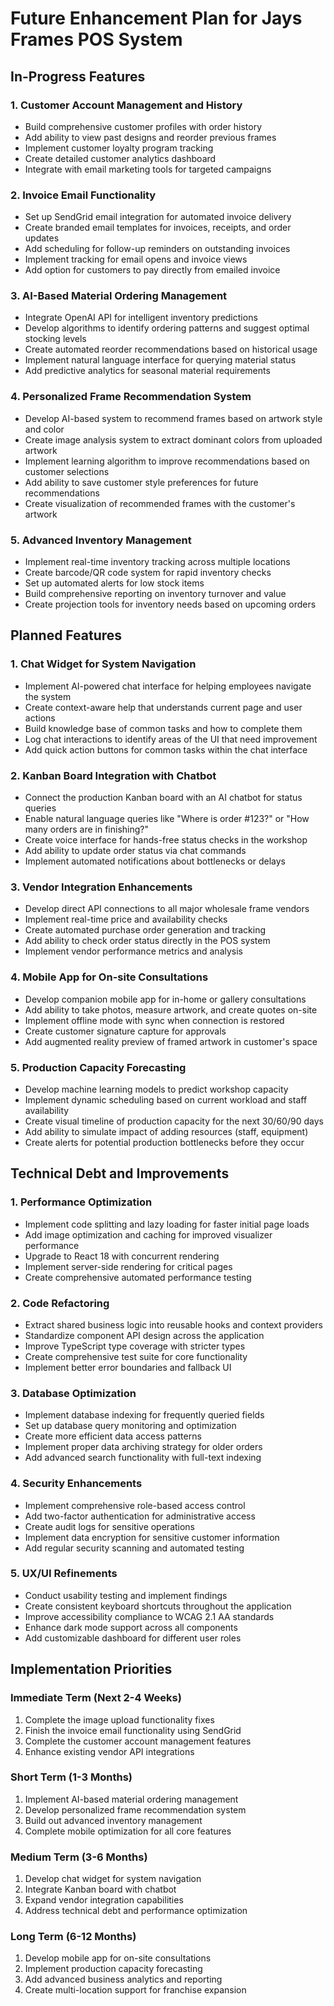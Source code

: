 # Future Enhancement Plan for Jays Frames POS System

## In-Progress Features

### 1. Customer Account Management and History
- Build comprehensive customer profiles with order history
- Add ability to view past designs and reorder previous frames
- Implement customer loyalty program tracking
- Create detailed customer analytics dashboard
- Integrate with email marketing tools for targeted campaigns

### 2. Invoice Email Functionality
- Set up SendGrid email integration for automated invoice delivery
- Create branded email templates for invoices, receipts, and order updates
- Add scheduling for follow-up reminders on outstanding invoices
- Implement tracking for email opens and invoice views
- Add option for customers to pay directly from emailed invoice

### 3. AI-Based Material Ordering Management
- Integrate OpenAI API for intelligent inventory predictions
- Develop algorithms to identify ordering patterns and suggest optimal stocking levels
- Create automated reorder recommendations based on historical usage
- Implement natural language interface for querying material status
- Add predictive analytics for seasonal material requirements

### 4. Personalized Frame Recommendation System
- Develop AI-based system to recommend frames based on artwork style and color
- Create image analysis system to extract dominant colors from uploaded artwork
- Implement learning algorithm to improve recommendations based on customer selections
- Add ability to save customer style preferences for future recommendations
- Create visualization of recommended frames with the customer's artwork

### 5. Advanced Inventory Management
- Implement real-time inventory tracking across multiple locations
- Create barcode/QR code system for rapid inventory checks
- Set up automated alerts for low stock items
- Build comprehensive reporting on inventory turnover and value
- Create projection tools for inventory needs based on upcoming orders

## Planned Features

### 1. Chat Widget for System Navigation
- Implement AI-powered chat interface for helping employees navigate the system
- Create context-aware help that understands current page and user actions
- Build knowledge base of common tasks and how to complete them
- Log chat interactions to identify areas of the UI that need improvement
- Add quick action buttons for common tasks within the chat interface

### 2. Kanban Board Integration with Chatbot
- Connect the production Kanban board with an AI chatbot for status queries
- Enable natural language queries like "Where is order #123?" or "How many orders are in finishing?"
- Create voice interface for hands-free status checks in the workshop
- Add ability to update order status via chat commands
- Implement automated notifications about bottlenecks or delays

### 3. Vendor Integration Enhancements
- Develop direct API connections to all major wholesale frame vendors
- Implement real-time price and availability checks
- Create automated purchase order generation and tracking
- Add ability to check order status directly in the POS system
- Implement vendor performance metrics and analysis

### 4. Mobile App for On-site Consultations
- Develop companion mobile app for in-home or gallery consultations
- Add ability to take photos, measure artwork, and create quotes on-site
- Implement offline mode with sync when connection is restored
- Create customer signature capture for approvals
- Add augmented reality preview of framed artwork in customer's space

### 5. Production Capacity Forecasting
- Develop machine learning models to predict workshop capacity
- Implement dynamic scheduling based on current workload and staff availability
- Create visual timeline of production capacity for the next 30/60/90 days
- Add ability to simulate impact of adding resources (staff, equipment)
- Create alerts for potential production bottlenecks before they occur

## Technical Debt and Improvements

### 1. Performance Optimization
- Implement code splitting and lazy loading for faster initial page loads
- Add image optimization and caching for improved visualizer performance
- Upgrade to React 18 with concurrent rendering
- Implement server-side rendering for critical pages
- Create comprehensive automated performance testing

### 2. Code Refactoring
- Extract shared business logic into reusable hooks and context providers
- Standardize component API design across the application
- Improve TypeScript type coverage with stricter types
- Create comprehensive test suite for core functionality
- Implement better error boundaries and fallback UI

### 3. Database Optimization
- Implement database indexing for frequently queried fields
- Set up database query monitoring and optimization
- Create more efficient data access patterns
- Implement proper data archiving strategy for older orders
- Add advanced search functionality with full-text indexing

### 4. Security Enhancements
- Implement comprehensive role-based access control
- Add two-factor authentication for administrative access
- Create audit logs for sensitive operations
- Implement data encryption for sensitive customer information
- Add regular security scanning and automated testing

### 5. UX/UI Refinements
- Conduct usability testing and implement findings
- Create consistent keyboard shortcuts throughout the application
- Improve accessibility compliance to WCAG 2.1 AA standards
- Enhance dark mode support across all components
- Add customizable dashboard for different user roles

## Implementation Priorities

### Immediate Term (Next 2-4 Weeks)
1. Complete the image upload functionality fixes
2. Finish the invoice email functionality using SendGrid
3. Complete the customer account management features
4. Enhance existing vendor API integrations

### Short Term (1-3 Months)
1. Implement AI-based material ordering management
2. Develop personalized frame recommendation system
3. Build out advanced inventory management
4. Complete mobile optimization for all core features

### Medium Term (3-6 Months)
1. Develop chat widget for system navigation
2. Integrate Kanban board with chatbot
3. Expand vendor integration capabilities
4. Address technical debt and performance optimization

### Long Term (6-12 Months)
1. Develop mobile app for on-site consultations
2. Implement production capacity forecasting
3. Add advanced business analytics and reporting
4. Create multi-location support for franchise expansion